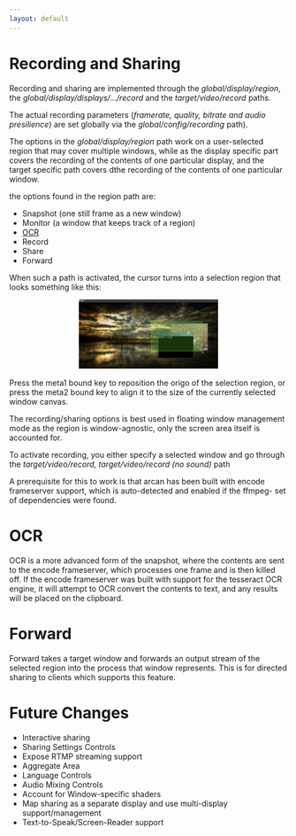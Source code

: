 ```yaml
---
layout: default
---
```


# Recording and Sharing

Recording and sharing are implemented through the
<i>global/display/region</i>, the <i>global/display/displays/.../record</i>
and the <i>target/video/record</i> paths.

The actual recording parameters (<i>framerate, quality, bitrate and
 audio presilience</i>) are set globally via the <i>global/config/recording</i>
path).

The options in the <i>global/display/region</i> path work on a user-selected
region that may cover multiple windows, while as the display specific part
covers the recording of the contents of one particular display, and the target
specific path covers dthe recording of the contents of one particular window.

the options found in the region path are:

- Snapshot (one still frame as a new window)
- Monitor (a window that keeps track of a region)
- [OCR](#ocr)
- Record
- Share
- Forward

When such a path is activated, the cursor turns into a selection region
that looks something like this:

<center><a href="images/regsel.png">
	<img alt="regsel" src="images/regsel.png" style="width: 50%"/>
</a></center>

Press the meta1 bound key to reposition the origo of the selection region, or
press the meta2 bound key to align it to the size of the currently selected
window canvas.

The recording/sharing options is best used in floating window management mode
as the region is window-agnostic, only the screen area itself is accounted for.

To activate recording, you either specify a selected window and go through
the <i>target/video/record, target/video/record (no sound)</i> path

A prerequisite for this to work is that arcan has been built with encode
frameserver support, which is auto-detected and enabled if the ffmpeg- set of
dependencies were found.

# OCR <a name="ocr"/>
OCR is a more advanced form of the snapshot, where the contents are sent to
the encode frameserver, which processes one frame and is then killed off. If
the encode frameserver was built with support for the tesseract OCR engine,
it will attempt to OCR convert the contents to text, and any results will
be placed on the clipboard.

# Forward <a name="forward"/>
Forward takes a target window and forwards an output stream of the selected
region into the process that window represents. This is for directed sharing
to clients which supports this feature.

# Future Changes
- Interactive sharing
- Sharing Settings Controls
- Expose RTMP streaming support
- Aggregate Area
- Language Controls
- Audio Mixing Controls
- Account for Window-specific shaders
- Map sharing as a separate display and use multi-display support/management
- Text-to-Speak/Screen-Reader support
